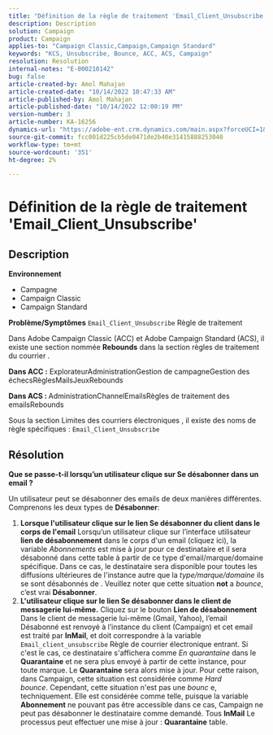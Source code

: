 ```yaml
---
title: "Définition de la règle de traitement 'Email_Client_Unsubscribe'"
description: Description
solution: Campaign
product: Campaign
applies-to: "Campaign Classic,Campaign,Campaign Standard"
keywords: "KCS, Unsubscribe, Bounce, ACC, ACS, Campaign"
resolution: Resolution
internal-notes: "E-000210142"
bug: false
article-created-by: Amol Mahajan
article-created-date: "10/14/2022 10:47:33 AM"
article-published-by: Amol Mahajan
article-published-date: "10/14/2022 12:00:19 PM"
version-number: 3
article-number: KA-16256
dynamics-url: "https://adobe-ent.crm.dynamics.com/main.aspx?forceUCI=1&pagetype=entityrecord&etn=knowledgearticle&id=cc26f897-ad4b-ed11-bba2-002248086cae"
source-git-commit: fcc001d225cb5de0471de2b40e31415888253040
workflow-type: tm+mt
source-wordcount: '351'
ht-degree: 2%

---
```


# Définition de la règle de traitement &#39;Email_Client_Unsubscribe&#39;

## Description

<b>Environnement</b>
- Campagne
- Campaign Classic
- Campaign Standard

<b>Problème/Symptômes</b>
`Email_Client_Unsubscribe` Règle de traitement

Dans Adobe Campaign Classic (ACC) et Adobe Campaign Standard (ACS), il existe une section nommée <b>Rebounds</b> dans la section règles de traitement du courrier .

<b>Dans ACC :</b> ExplorateurAdministrationGestion de campagneGestion des échecsRèglesMailsJeuxRebounds

<b>Dans ACS : </b>AdministrationChannelEmailsRègles de traitement des emailsRebounds

Sous la section Limites des courriers électroniques , il existe des noms de règle spécifiques : `Email_Client_Unsubscribe`


## Résolution


<b>Que se passe-t-il lorsqu’un utilisateur clique sur Se désabonner dans un email ?</b>

Un utilisateur peut se désabonner des emails de deux manières différentes. Comprenons les deux types de <b>Désabonner</b>:

1. <b>Lorsque l&#39;utilisateur clique sur le lien Se désabonner du client dans le corps de l&#39;email</b>
Lorsqu’un utilisateur clique sur l’interface utilisateur
<b>lien de désabonnement</b> dans le corps d&#39;un email (cliquez ici), la variable *Abonnements* est mise à jour pour ce destinataire et il sera désabonné dans cette table à partir de ce type d&#39;email/marque/domaine spécifique. Dans ce cas, le destinataire sera disponible pour toutes les diffusions ultérieures de l&#39;instance autre que la *type/marque/domaine* ils se sont désabonnés de . Veuillez noter que cette situation <b>not</b> a *bounce*, c’est vrai <b>Désabonner</b>.
2. <b>L&#39;utilisateur clique sur le lien Se désabonner dans le client de messagerie lui-même.</b>
Cliquez sur le bouton 
<b>Lien de désabonnement</b> Dans le client de messagerie lui-même (Gmail, Yahoo), l’email Désabonné est renvoyé à l’instance du client (Campaign) et cet email est traité par <b>InMail</b>, et doit correspondre à la variable `Email_client_unsubscribe` Règle de courrier électronique entrant. Si c&#39;est le cas, ce destinataire s&#39;affichera comme *En quarantaine* dans le <b>Quarantaine</b> et ne sera plus envoyé à partir de cette instance, pour toute marque. Le <b>Quarantaine</b> sera alors mise à jour. Pour cette raison, dans Campaign, cette situation est considérée comme *Hard bounce*. Cependant, cette situation n&#39;est pas une *bounc* e, techniquement. Elle est considérée comme telle, puisque la variable <b>Abonnement</b> ne pouvant pas être accessible dans ce cas, Campaign ne peut pas désabonner le destinataire comme demandé. Tous <b>InMail</b> Le processus peut effectuer une mise à jour : <b>Quarantaine</b> table.

